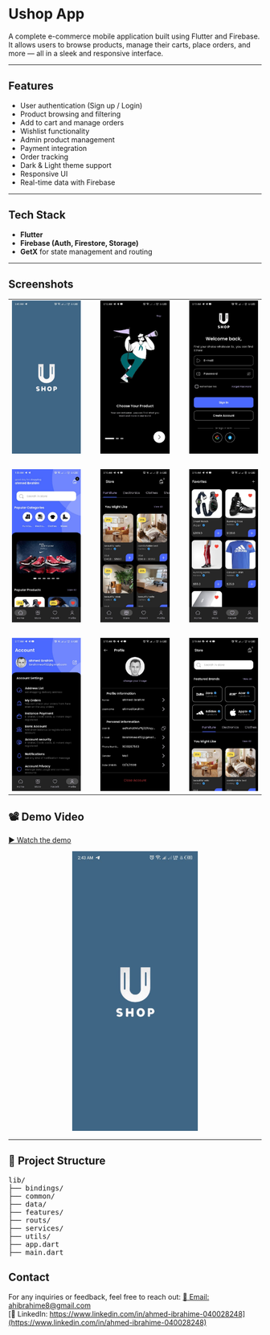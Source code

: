 # Ushop App

A complete e-commerce mobile application built using Flutter and Firebase. It allows users to browse products, manage their carts, place orders, and more — all in a sleek and responsive interface.

---

## Features

- User authentication (Sign up / Login)
- Product browsing and filtering
- Add to cart and manage orders
- Wishlist functionality
- Admin product management
- Payment integration
- Order tracking
- Dark & Light theme support
- Responsive UI
- Real-time data with Firebase

---

## Tech Stack

- **Flutter**
- **Firebase (Auth, Firestore, Storage)**
- **GetX** for state management and routing

---

## Screenshots

<p align="center">
  <table>
    <tr>
      <td><img src="https://raw.githubusercontent.com/Ahmed2020Ebrahim/my_portfolio/refs/heads/master/assets/assets/projects/ushop/1.jpg" width="200"></td>
      <td>&nbsp;&nbsp;&nbsp;</td>
      <td><img src="https://raw.githubusercontent.com/Ahmed2020Ebrahim/my_portfolio/refs/heads/master/assets/assets/projects/ushop/2.jpg" width="200"></td>
      <td>&nbsp;&nbsp;&nbsp;</td>
      <td><img src="https://raw.githubusercontent.com/Ahmed2020Ebrahim/my_portfolio/refs/heads/master/assets/assets/projects/ushop/3.jpg" width="200"></td>
    </tr>
    <tr><td colspan="5">&nbsp;</td></tr>
    <tr>
      <td><img src="https://raw.githubusercontent.com/Ahmed2020Ebrahim/my_portfolio/refs/heads/master/assets/assets/projects/ushop/4.jpg" width="200"></td>
      <td>&nbsp;&nbsp;&nbsp;</td>
      <td><img src="https://raw.githubusercontent.com/Ahmed2020Ebrahim/my_portfolio/refs/heads/master/assets/assets/projects/ushop/5.jpg" width="200"></td>
      <td>&nbsp;&nbsp;&nbsp;</td>
      <td><img src="https://raw.githubusercontent.com/Ahmed2020Ebrahim/my_portfolio/refs/heads/master/assets/assets/projects/ushop/6.jpg" width="200"></td>
    </tr>
    <tr><td colspan="5">&nbsp;</td></tr>
    <tr>
      <td><img src="https://raw.githubusercontent.com/Ahmed2020Ebrahim/my_portfolio/refs/heads/master/assets/assets/projects/ushop/7.jpg" width="200"></td>
      <td>&nbsp;&nbsp;&nbsp;</td>
      <td><img src="https://raw.githubusercontent.com/Ahmed2020Ebrahim/my_portfolio/refs/heads/master/assets/assets/projects/ushop/8.jpg" width="200"></td>
      <td>&nbsp;&nbsp;&nbsp;</td>
      <td><img src="https://raw.githubusercontent.com/Ahmed2020Ebrahim/my_portfolio/refs/heads/master/assets/assets/projects/ushop/9.jpg" width="200"></td>
    </tr>
  </table>
</p>


## 📽️ Demo Video

[▶️ Watch the demo](https://drive.google.com/file/d/10_GXXhKwAx-oBMXivJaWEFAuLXNJoMY5/view?usp=sharing)

<p align="center">
  <a href="https://drive.google.com/file/d/17Jf7pmQT5zGOGh5gEnz_iIyzE6B81UkL/view?usp=sharing" target="_blank">
    <img src="https://raw.githubusercontent.com/Ahmed2020Ebrahim/my_portfolio/refs/heads/master/assets/assets/projects/ushop/1.jpg" alt="Demo Video" width="250" />
  </a>
</p>


---

## 📂 Project Structure

<pre>
lib/
├── bindings/
├── common/
├── data/
├── features/
├── routs/
├── services/
├── utils/
├── app.dart
├── main.dart
</pre>

## Contact
For any inquiries or feedback, feel free to reach out:
[📧 Email: ahibrahime8@gmail.com](mailto:ahibrahime8@gmail.com) 
<br>
[💼 LinkedIn: https://www.linkedin.com/in/ahmed-ibrahime-040028248](https://www.linkedin.com/in/ahmed-ibrahime-040028248)
 


